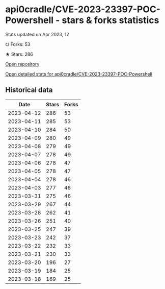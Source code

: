 # api0cradle/CVE-2023-23397-POC-Powershell - stars & forks statistics

Stats updated on Apr 2023, 12

☋ Forks: 53

★ Stars: 286

[Open repository](https://github.com/api0cradle/CVE-2023-23397-POC-Powershell)

[Open detailed stats for api0cradle/CVE-2023-23397-POC-Powershell](https://reviewgithub.com/rep/api0cradle/CVE-2023-23397-POC-Powershell)

## Historical data
| Date | Stars | Forks |
|------|-------|-------|
| 2023-04-12 | 286 | 53 | 
| 2023-04-11 | 285 | 53 | 
| 2023-04-10 | 284 | 50 | 
| 2023-04-09 | 280 | 49 | 
| 2023-04-08 | 279 | 49 | 
| 2023-04-07 | 278 | 49 | 
| 2023-04-06 | 278 | 47 | 
| 2023-04-05 | 278 | 47 | 
| 2023-04-04 | 278 | 46 | 
| 2023-04-03 | 277 | 46 | 
| 2023-03-31 | 275 | 46 | 
| 2023-03-29 | 267 | 44 | 
| 2023-03-28 | 262 | 41 | 
| 2023-03-26 | 251 | 40 | 
| 2023-03-25 | 247 | 39 | 
| 2023-03-23 | 242 | 37 | 
| 2023-03-22 | 232 | 33 | 
| 2023-03-21 | 230 | 33 | 
| 2023-03-20 | 196 | 27 | 
| 2023-03-19 | 184 | 25 | 
| 2023-03-18 | 169 | 25 | 


